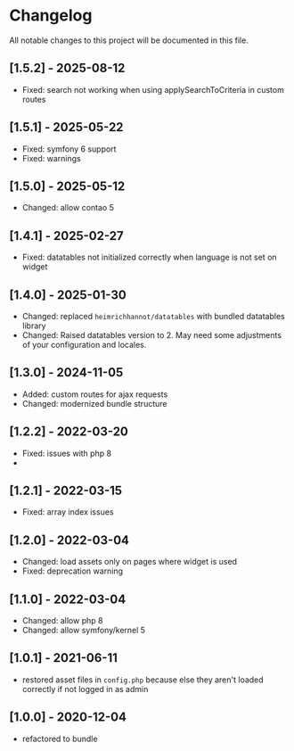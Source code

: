 # Changelog

All notable changes to this project will be documented in this file.

## [1.5.2] - 2025-08-12
- Fixed: search not working when using applySearchToCriteria in custom routes

## [1.5.1] - 2025-05-22
- Fixed: symfony 6 support
- Fixed: warnings

## [1.5.0] - 2025-05-12
- Changed: allow contao 5

## [1.4.1] - 2025-02-27
- Fixed: datatables not initialized correctly when language is not set on widget

## [1.4.0] - 2025-01-30
- Changed: replaced `heimrichhannot/datatables` with bundled datatables library
- Changed: Raised datatables version to 2. May need some adjustments of your configuration and locales.

## [1.3.0] - 2024-11-05
- Added: custom routes for ajax requests
- Changed: modernized bundle structure

## [1.2.2] - 2022-03-20
- Fixed: issues with php 8
- 
## [1.2.1] - 2022-03-15
- Fixed: array index issues

## [1.2.0] - 2022-03-04
- Changed: load assets only on pages where widget is used
- Fixed: deprecation warning

## [1.1.0] - 2022-03-04
- Changed: allow php 8
- Changed: allow symfony/kernel 5

## [1.0.1] - 2021-06-11

- restored asset files in `config.php` because else they aren't loaded correctly if not logged in as admin

## [1.0.0] - 2020-12-04

- refactored to bundle
